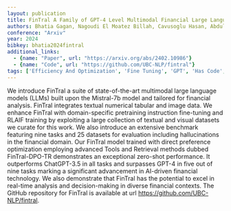 ```yaml
---
layout: publication
title: FinTral A Family of GPT-4 Level Multimodal Financial Large Language Models
authors: Bhatia Gagan, Nagoudi El Moatez Billah, Cavusoglu Hasan, Abdul-mageed Muhammad
conference: "Arxiv"
year: 2024
bibkey: bhatia2024fintral
additional_links:
  - {name: "Paper", url: "https://arxiv.org/abs/2402.10986"}
  - {name: "Code", url: "https://github.com/UBC-NLP/fintral"}
tags: ['Efficiency And Optimization', 'Fine Tuning', 'GPT', 'Has Code', 'Model Architecture', 'Multimodal Models', 'Pretraining Methods', 'Reinforcement Learning', 'Tools', 'Training Techniques']
---
```

We introduce FinTral a suite of state-of-the-art multimodal large language models (LLMs) built upon the Mistral-7b model and tailored for financial analysis. FinTral integrates textual numerical tabular and image data. We enhance FinTral with domain-specific pretraining instruction fine-tuning and RLAIF training by exploiting a large collection of textual and visual datasets we curate for this work. We also introduce an extensive benchmark featuring nine tasks and 25 datasets for evaluation including hallucinations in the financial domain. Our FinTral model trained with direct preference optimization employing advanced Tools and Retrieval methods dubbed FinTral-DPO-TR demonstrates an exceptional zero-shot performance. It outperforms ChatGPT-3.5 in all tasks and surpasses GPT-4 in five out of nine tasks marking a significant advancement in AI-driven financial technology. We also demonstrate that FinTral has the potential to excel in real-time analysis and decision-making in diverse financial contexts. The GitHub repository for FinTral is available at url https://github.com/UBC-NLP/fintral.

